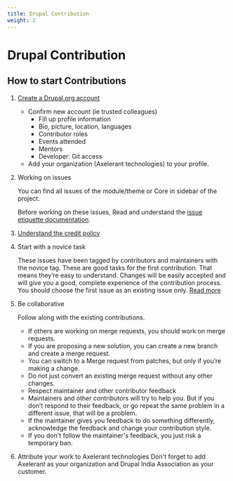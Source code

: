 ```yaml
---
title: Drupal Contribution
weight: 2
---
```


# Drupal Contribution

## How to start Contributions

1. [Create a Drupal.org account](https://www.drupal.org/user/register?destination=user/3643629/edit)

   - Confirm new account (ie trusted colleagues)
     - Fill up profile information
     - Bio, picture, location, languages
     - Contributor roles
     - Events attended
     - Mentors
     - Developer: Git access
   - Add your organization (Axelerant technologies) to your profile.

2. Working on issues

   You can find all issues of the module/theme or Core in sidebar of the project.

   Before working on these issues, Read and understand the [issue etiquette documentation](https://www.drupal.org/issue-etiquette).

3. [Understand the credit policy](https://www.drupal.org/core-credit-policy)

4. Start with a novice task

   These issues have been tagged by contributors and maintainers with the novice tag. These are good tasks for the first contribution. That means they’re easy to understand. Changes will be easily accepted and will give you a good, complete experience of the contribution process.
   You should choose the first issue as an existing issue only.
   [Read more](https://www.drupal.org/project/issues/novice)

5. Be collaborative

   Follow along with the existing contributions.

   - If others are working on merge requests, you should work on merge requests.
   - If you are proposing a new solution, you can create a new branch and create a merge request.
   - You can switch to a Merge request from patches, but only if you’re making a change.
   - Do not just convert an existing merge request without any other changes.
   - Respect maintainer and other contributor feedback
   - Maintainers and other contributors will try to help you. But if you don’t respond to their feedback, or go repeat the same problem in a different issue, that will be a problem.
   - If the maintainer gives you feedback to do something differently, acknowledge the feedback and change your contribution style.
   - If you don't follow the maintainer's feedback, you just risk a temporary ban.

6. Attribute your work to Axelerant technologies
   Don't forget to add Axelerant as your organization and Drupal India Association as your customer.

